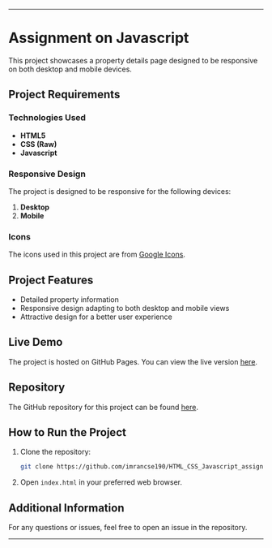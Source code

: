 
---

# Assignment on Javascript

This project showcases a property details page designed to be responsive on both desktop and mobile devices.

## Project Requirements

### Technologies Used
- **HTML5**
- **CSS (Raw)**
- **Javascript**

### Responsive Design
The project is designed to be responsive for the following devices:
1. **Desktop**
2. **Mobile**

### Icons
The icons used in this project are from [Google Icons](https://fonts.google.com/icons).

## Project Features
- Detailed property information
- Responsive design adapting to both desktop and mobile views
- Attractive design for a better user experience

## Live Demo
The project is hosted on GitHub Pages. You can view the live version [here](https://imrancse190.github.io/HTML_CSS_Javascript_assignment/).

## Repository
The GitHub repository for this project can be found [here](https://github.com/imrancse190/HTML_CSS_Javascript_assignment).

<!-- ## Screenshots
### Desktop View
<img style="width: 500px" src="./Readme_related_image/Screenshot from 2024-07-11 12-45-08.png"/>
<img style="width: 500px" src="./Readme_related_image/Screenshot from 2024-07-11 12-45-28.png"/>
<img style="width: 500px" src="./Readme_related_image/Screenshot from 2024-07-11 12-45-43.png"/>
<img style="width: 500px" src="./Readme_related_image/Screenshot from 2024-07-11 12-45-56.png"/>

### Mobile View
<img style="width: 300px" src="./Readme_related_image/Screenshot from 2024-07-11 12-51-45.png"/>
<img style="width: 300px" src="./Readme_related_image/Screenshot from 2024-07-11 12-51-59.png"/>
<img style="width: 300px" src="./Readme_related_image/Screenshot from 2024-07-11 12-52-06.png"/>
<img style="width: 300px" src="./Readme_related_image/Screenshot from 2024-07-11 12-52-13.png"/>
<img style="width: 300px" src="./Readme_related_image/Screenshot from 2024-07-11 12-52-18.png"/>
<img style="width: 300px" src="./Readme_related_image/Screenshot from 2024-07-11 12-52-21.png"/> -->

## How to Run the Project
1. Clone the repository:
    ```bash
    git clone https://github.com/imrancse190/HTML_CSS_Javascript_assignment
    ```
2. Open `index.html` in your preferred web browser.

## Additional Information
For any questions or issues, feel free to open an issue in the repository.

---
